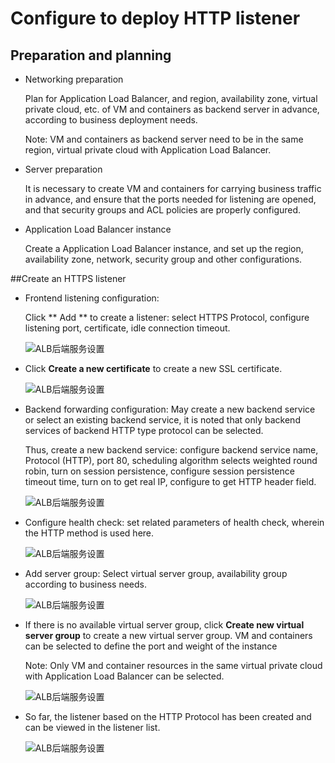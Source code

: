# Configure to deploy HTTP listener

## Preparation and planning

- Networking preparation

	Plan for Application Load Balancer, and region, availability zone, virtual private cloud, etc. of VM and containers as backend server in advance, according to business deployment needs.
	
	Note: VM and containers as backend server need to be in the same region, virtual private cloud with Application Load Balancer.

- Server preparation

	It is necessary to create VM and containers for carrying business traffic in advance, and ensure that the ports needed for listening are opened, and that security groups and ACL policies are properly configured.

- Application Load Balancer instance

	Create a Application Load Balancer instance, and set up the region, availability zone, network, security group and other configurations.

##Create an HTTPS listener

- Frontend listening configuration:
	
	Click ** Add ** to create a listener: select HTTPS Protocol, configure listening port, certificate, idle connection timeout.

	![ALB后端服务设置](../../../../image/Networking/ALB/ALB-045.png)

- Click **Create a new certificate** to create a new SSL certificate.

	![ALB后端服务设置](../../../../image/Networking/ALB/ALB-046.png)

- Backend forwarding configuration: May create a new backend service or select an existing backend service, it is noted that only backend services of backend HTTP type protocol can be selected.
	
	Thus, create a new backend service: configure backend service name, Protocol (HTTP), port 80, scheduling algorithm selects weighted round robin, turn on session persistence, configure session persistence timeout time, turn on to get real IP, configure to get HTTP header field.

	![ALB后端服务设置](../../../../image/Networking/ALB/ALB-047.png)

- Configure health check: set related parameters of health check, wherein the HTTP method is used here.

	![ALB后端服务设置](../../../../image/Networking/ALB/ALB-048.png)

- Add server group: Select virtual server group, availability group according to business needs.

	![ALB后端服务设置](../../../../image/Networking/ALB/ALB-049.png)

- If there is no available virtual server group, click **Create new virtual server group** to create a new virtual server group. VM and containers can be selected to define the port and weight of the instance
	
	Note: Only VM and container resources in the same virtual private cloud with Application Load Balancer can be selected.

	![ALB后端服务设置](../../../../image/Networking/ALB/ALB-050.png)

- So far, the listener based on the HTTP Protocol has been created and can be viewed in the listener list.

	![ALB后端服务设置](../../../../image/Networking/ALB/ALB-051.png)